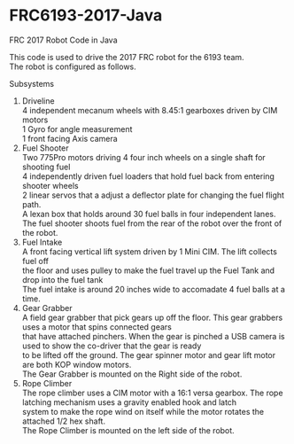 # FRC6193-2017-Java
FRC 2017 Robot Code in Java

This code is used to drive the 2017 FRC robot for the 6193 team.<br>
The robot is configured as follows.

Subsystems<br>
1. Driveline<br>
   4 independent mecanum wheels with 8.45:1 gearboxes driven by CIM motors<br>
   1 Gyro for angle measurement<br>
   1 front facing Axis camera<br>
2. Fuel Shooter<br>
   Two 775Pro motors driving 4 four inch wheels on a single shaft for shooting fuel<br>
   4 independently driven fuel loaders that hold fuel back from entering shooter wheels<br>
   2 linear servos that a adjust a deflector plate for changing the fuel flight path.<br>
   A lexan box that holds around 30 fuel balls in four independent lanes.<br>
   The fuel shooter shoots fuel from the rear of the robot over the front of the robot.<br>
3. Fuel Intake<br>
   A front facing vertical lift system driven by 1 Mini CIM. The lift collects fuel off <br>
   the floor and uses pulley to make the fuel travel up the Fuel Tank and drop into the fuel tank<br>
   The fuel intake is around 20 inches wide to accomadate 4 fuel balls at a time.<br>
4. Gear Grabber<br>
   A field gear grabber that pick gears up off the floor. This gear grabbers uses a motor that spins connected gears<br>
   that have attached pinchers. When the gear is pinched a USB camera is used to show the co-driver that the gear is ready<br>
   to be lifted off the ground.  The gear spinner motor and gear lift motor are both KOP window motors. <br>
   The Gear Grabber is mounted on the Right side of the robot.<br>
5. Rope Climber<br>
   The rope climber uses a CIM motor with a 16:1 versa gearbox. The rope latching mechanism uses a gravity enabled hook and latch<br>
   system to make the rope wind on itself while the motor rotates the attached 1/2 hex shaft.<br>
   The Rope Climber is mounted on the left side of the robot.<br>
